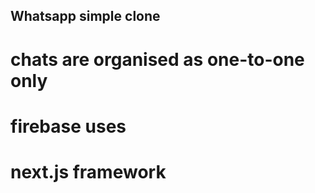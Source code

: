 ## Whatsapp simple clone

# chats are organised as one-to-one only

# firebase uses

# next.js framework
